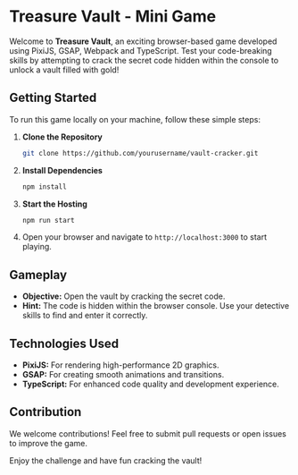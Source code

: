 # Treasure Vault - Mini Game

Welcome to **Treasure Vault**, an exciting browser-based game developed using PixiJS, GSAP, Webpack and TypeScript. Test your code-breaking skills by attempting to crack the secret code hidden within the console to unlock a vault filled with gold!

## Getting Started

To run this game locally on your machine, follow these simple steps:

1. **Clone the Repository**
   ```bash
   git clone https://github.com/yourusername/vault-cracker.git
   ```

2. **Install Dependencies**
   ```bash
   npm install
   ```

3. **Start the Hosting**
   ```bash
   npm run start
   ```

4. Open your browser and navigate to `http://localhost:3000` to start playing.

## Gameplay

- **Objective:** Open the vault by cracking the secret code.
- **Hint:** The code is hidden within the browser console. Use your detective skills to find and enter it correctly.

## Technologies Used

- **PixiJS:** For rendering high-performance 2D graphics.
- **GSAP:** For creating smooth animations and transitions.
- **TypeScript:** For enhanced code quality and development experience.

## Contribution

We welcome contributions! Feel free to submit pull requests or open issues to improve the game.

Enjoy the challenge and have fun cracking the vault!
